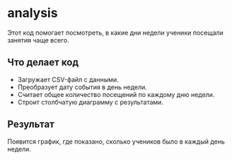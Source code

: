 # analysis

Этот код помогает посмотреть, в какие дни недели ученики посещали занятия чаще всего.

## Что делает код

- Загружает CSV-файл с данными.
- Преобразует дату события в день недели.
- Считает общее количество посещений по каждому дню недели.
- Строит столбчатую диаграмму с результатами.
  
## Результат

Появится график, где показано, сколько учеников было в каждый день недели.
